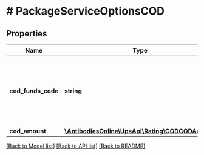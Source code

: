 # # PackageServiceOptionsCOD

## Properties

Name | Type | Description | Notes
------------ | ------------- | ------------- | -------------
**cod_funds_code** | **string** | For valid values, refer to\&quot;Rating and Shipping COD Supported Countries or Territories in the Appendix. |
**cod_amount** | [**\AntibodiesOnline\UpsApi\Rating\CODCODAmount**](CODCODAmount.md) |  |

[[Back to Model list]](../../README.md#models) [[Back to API list]](../../README.md#endpoints) [[Back to README]](../../README.md)
